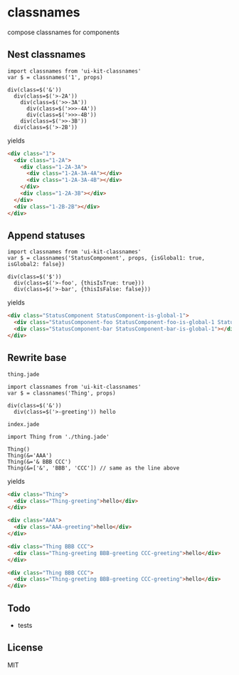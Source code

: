 # classnames

compose classnames for components

## Nest classnames

```jade
import classnames from 'ui-kit-classnames'
var $ = classnames('1', props)

div(class=$('&'))
  div(class=$('>-2A'))
    div(class=$('>>-3A'))
      div(class=$('>>>-4A'))
      div(class=$('>>>-4B'))
    div(class=$('>>-3B'))
  div(class=$('>-2B'))
```

yields

```html
<div class="1">
  <div class="1-2A">
    <div class="1-2A-3A">
      <div class="1-2A-3A-4A"></div>
      <div class="1-2A-3A-4B"></div>
    </div>
    <div class="1-2A-3B"></div>
  </div>
  <div class="1-2B-2B"></div>
</div>
```

## Append statuses

```jade
import classnames from 'ui-kit-classnames'
var $ = classnames('StatusComponent', props, {isGlobal1: true, isGlobal2: false})

div(class=$('$'))
  div(class=$('>-foo', {thisIsTrue: true}))
  div(class=$('>-bar', {thisIsFalse: false}))
```

yields

```html
<div class="StatusComponent StatusComponent-is-global-1">
  <div class="StatusComponent-foo StatusComponent-foo-is-global-1 StatusComponent-foo-this-is-true"></div>
  <div class="StatusComponent-bar StatusComponent-bar-is-global-1"></div>
</div>
```

## Rewrite base

`thing.jade`

```jade
import classnames from 'ui-kit-classnames'
var $ = classnames('Thing', props)

div(class=$('&'))
  div(class=$('>-greeting')) hello
```

`index.jade`

```jade
import Thing from './thing.jade'

Thing()
Thing(&='AAA')
Thing(&='& BBB CCC')
Thing(&=['&', 'BBB', 'CCC']) // same as the line above
```

yields

```html
<div class="Thing">
  <div class="Thing-greeting">hello</div>
</div>

<div class="AAA">
  <div class="AAA-greeting">hello</div>
</div>

<div class="Thing BBB CCC">
  <div class="Thing-greeting BBB-greeting CCC-greeting">hello</div>
</div>

<div class="Thing BBB CCC">
  <div class="Thing-greeting BBB-greeting CCC-greeting">hello</div>
</div>
```

## Todo

- tests

## License

MIT
